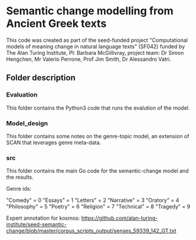 # Semantic change modelling from Ancient Greek texts

This code was created as part of the seed-funded project "Computational models of meaning change in natural language texts" (SF042) funded by The Alan Turing Institute, PI: Barbara McGillivray, project team: Dr Simon Hengchen, Mr Valerio Perrone, Prof Jim Smith, Dr Alessandro Vatri.

## Folder description

### Evaluation
This folder contains the Python3 code that runs the evalution of the model.

### Model_design
This folder contains some notes on the genre-topic model, an extension of SCAN that leverages genre meta-data.

### src
This folder contains the main Go code for the semantic-change model and the results.



Genre ids:

"Comedy" = 0
"Essays" = 1
"Letters" = 2
"Narrative" = 3
"Oratory" = 4
"Philosophy" = 5
"Poetry" = 6
"Religion" = 7
"Technical" = 8
"Tragedy" = 9

Expert annotation for kosmos: https://github.com/alan-turing-institute/seed-semantic-change/blob/master/corpus_scripts_output/senses_59339_142_GT.txt
